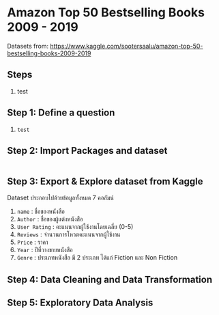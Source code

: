 # Amazon Top 50 Bestselling Books 2009 - 2019
Datasets from: https://www.kaggle.com/sootersaalu/amazon-top-50-bestselling-books-2009-2019

## Steps
1. test


## Step 1: Define a question
1. `test`


## Step 2: Import Packages and dataset
```

```

## Step 3: Export & Explore dataset from Kaggle
Dataset ประกอบไปด้วยข้อมูลทั้งหมด 7 คอลัมน์
1. `name` : ชื่อของหนังสือ
2. `Author` : ชื่อของผู้แต่งหนังสือ
3. `User Rating` : คะแนนจากผู้ใช้งานโดยเฉลี่ย (0-5)
4. `Reviews` : จำนวนการโหวตคะแนนจากผู้ใช้งาน
5. `Price` : ราคา
6. `Year` : ปีที่วางขายหนังสือ
7. `Genre` : ประเภทหนังสือ มี 2 ประเภท ได้แก่ Fiction และ Non Fiction

## Step 4: Data Cleaning and Data Transformation

## Step 5: Exploratory Data Analysis
